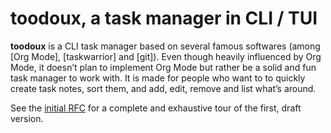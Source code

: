 # toodoux, a task manager in CLI / TUI

**toodoux** is a CLI task manager based on several famous softwares (among [Org Mode], [taskwarrior] and [git]).
Even though heavily influenced by Org Mode, it doesn’t plan to implement Org Mode but rather be a
solid and fun task manager to work with. It is made for people who want to to quickly create task
notes, sort them, and add, edit, remove and list what’s around.

See the [initial RFC] for a complete and exhaustive tour of the first, draft version.

[initial RFC]: rfcs/0001-initial-design.md
